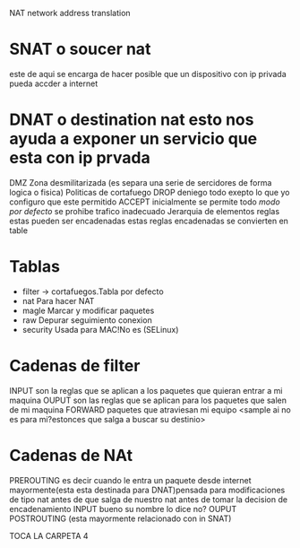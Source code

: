 NAT network address translation<creado para solucionar la falta de ipv4>
# SNAT o soucer nat
este de aqui se encarga de hacer posible que un dispositivo con ip privada pueda accder a internet
# DNAT o destination nat esto nos ayuda a exponer un servicio que esta con ip prvada
DMZ Zona desmilitarizada (es separa una serie de sercidores de forma logica o fisica)
Politicas de cortafuego
DROP deniego todo exepto lo que yo configuro que este permitido
ACCEPT inicialmente se permite todo _modo por defecto_ se prohibe trafico inadecuado
Jerarquia de elementos
reglas
estas pueden ser encadenadas
estas reglas encadenadas se convierten en table
# Tablas
+ filter -> cortafuegos.Tabla por defecto
+ nat Para hacer NAT
+ magle Marcar y modificar paquetes
+ raw Depurar seguimiento conexion
+ security Usada para MAC!No es  (SELinux)
# Cadenas de filter
INPUT son la reglas que se aplican a los paquetes que quieran entrar a mi maquina
OUPUT son las reglas que se aplican para los paquetes que salen de mi maquina
FORWARD paquetes que atraviesan mi equipo <sample ai no es para mi?estonces que salga a buscar su destinio>

# Cadenas de NAt
PREROUTING es decir cuando le entra un paquete desde internet mayormente(esta esta destinada para DNAT)pensada para modificaciones de tipo nat antes de que salga de nuestro nat antes de tomar la decision de encadenamiento
INPUT bueno su nombre lo dice no?
OUPUT
POSTROUTING (esta mayormente relacionado con in SNAT)

TOCA LA CARPETA 4
